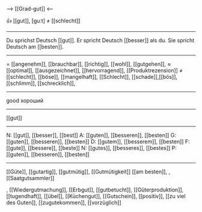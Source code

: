 --> [[Grad-gut]] <--

👍 [[gut]], [ɡuːt] ≠ [[schlecht]]

---
Du sprichst Deutsch [[gut]]. Er spricht Deutsch [[besser]] als du. Sie spricht Deutsch am [[besten]].

---
= [[angenehm]], [[brauchbar]], [[richtig]],  [[wohl]], [[gutgehen]],
≈ [[optimal]], [[ausgezeichnet]], [[hervorragend]], [[Produktrezension]]
≠ [[schlecht]], [[böse]], [[mangelhaft]], [[Schlecht]], [[schade]],[[bös]],  [[schlimm]],  [[schrecklich]],

---
good
хороший

---
[[gut]]

---
N: [[gut]], [[besser]], [[best]]
A: [[guten]], [[besseren]], [[besten]]
G: [[guten]], [[besseren]], [[besten]]
D: [[gutem]], [[besserem]], [[besten]]
F: [[gute]], [[bessere]], [[beste]]
N: [[gutes]], [[besseres]], [[bestes]]
P: [[guten]], [[besseren]], [[besten]]

---
[[Güte]], [[gutartig]], [[gutmütig]], [[Gutmütigkeit]]
 [[am besten]], 
, [[Saatgutsammler]]

, [[Wiedergutmachung]], [[Erbgut]], [[gutbetucht]], [[Güterproduktion]], [[tugendhaft]], [[übel]], [[Küchengut]], [[Gutschein]], [[positiv]], [[zu viel des Guten]], [[zugutekommen]], [[vorzüglich]]